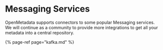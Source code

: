 # Messaging Services

OpenMetadata supports connectors to some popular Messaging services. We will continue as a community to provide more integrations to get all your metadata into a central repository.

{% page-ref page="kafka.md" %}

